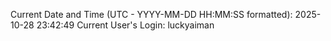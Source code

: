 Current Date and Time (UTC - YYYY-MM-DD HH:MM:SS formatted): 2025-10-28 23:42:49
Current User's Login: luckyaiman
